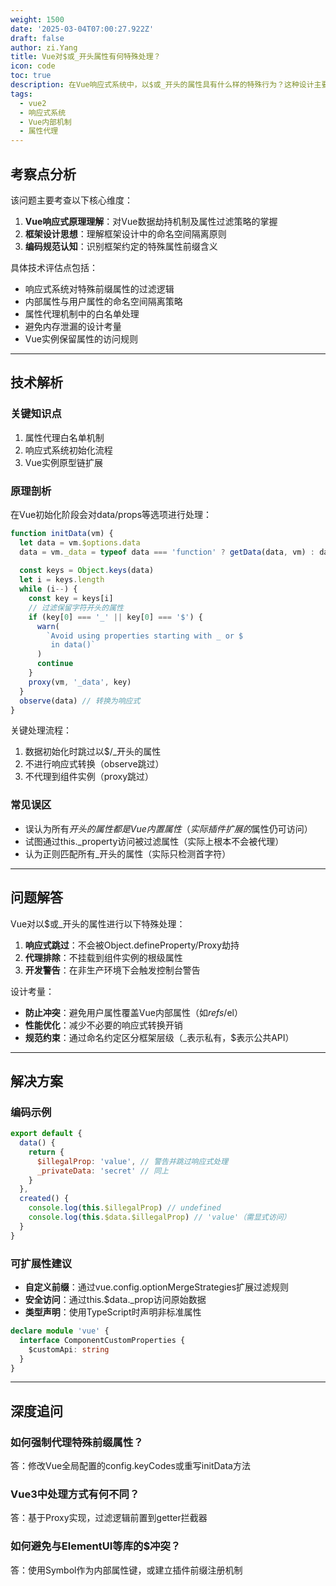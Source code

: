 ```yaml
---
weight: 1500
date: '2025-03-04T07:00:27.922Z'
draft: false
author: zi.Yang
title: Vue对$或_开头属性有何特殊处理？
icon: code
toc: true
description: 在Vue响应式系统中，以$或_开头的属性具有什么样的特殊行为？这种设计主要出于哪些考虑？
tags:
  - vue2
  - 响应式系统
  - Vue内部机制
  - 属性代理
---
```


## 考察点分析

该问题主要考查以下核心维度：

1. **Vue响应式原理理解**：对Vue数据劫持机制及属性过滤策略的掌握
2. **框架设计思想**：理解框架设计中的命名空间隔离原则
3. **编码规范认知**：识别框架约定的特殊属性前缀含义

具体技术评估点包括：

- 响应式系统对特殊前缀属性的过滤逻辑
- 内部属性与用户属性的命名空间隔离策略
- 属性代理机制中的白名单处理
- 避免内存泄漏的设计考量
- Vue实例保留属性的访问规则

---

## 技术解析

### 关键知识点

1. 属性代理白名单机制
2. 响应式系统初始化流程
3. Vue实例原型链扩展

### 原理剖析

在Vue初始化阶段会对data/props等选项进行处理：

```javascript
function initData(vm) {
  let data = vm.$options.data
  data = vm._data = typeof data === 'function' ? getData(data, vm) : data || {}
  
  const keys = Object.keys(data)
  let i = keys.length
  while (i--) {
    const key = keys[i]
    // 过滤保留字符开头的属性
    if (key[0] === '_' || key[0] === '$') {
      warn(
        `Avoid using properties starting with _ or $ 
         in data()`
      )
      continue
    }
    proxy(vm, '_data', key)
  }
  observe(data) // 转换为响应式
}
```

关键处理流程：

1. 数据初始化时跳过以$/_开头的属性
2. 不进行响应式转换（observe跳过）
3. 不代理到组件实例（proxy跳过）

### 常见误区

- 误认为所有$开头的属性都是Vue内置属性（实际插件扩展的$属性仍可访问）
- 试图通过this._property访问被过滤属性（实际上根本不会被代理）
- 认为正则匹配所有_开头的属性（实际只检测首字符）

---

## 问题解答

Vue对以$或_开头的属性进行以下特殊处理：

1. **响应式跳过**：不会被Object.defineProperty/Proxy劫持
2. **代理排除**：不挂载到组件实例的根级属性
3. **开发警告**：在非生产环境下会触发控制台警告

设计考量：

- **防止冲突**：避免用户属性覆盖Vue内部属性（如$refs/$el）
- **性能优化**：减少不必要的响应式转换开销
- **规范约束**：通过命名约定区分框架层级（_表示私有，$表示公共API）

---

## 解决方案

### 编码示例

```javascript
export default {
  data() {
    return {
      $illegalProp: 'value', // 警告并跳过响应式处理
      _privateData: 'secret' // 同上
    }
  },
  created() {
    console.log(this.$illegalProp) // undefined
    console.log(this.$data.$illegalProp) // 'value'（需显式访问）
  }
}
```

### 可扩展性建议

- **自定义前缀**：通过vue.config.optionMergeStrategies扩展过滤规则
- **安全访问**：通过this.$data._prop访问原始数据
- **类型声明**：使用TypeScript时声明非标准属性

```typescript
declare module 'vue' {
  interface ComponentCustomProperties {
    $customApi: string
  }
}
```

---

## 深度追问

### 如何强制代理特殊前缀属性？

答：修改Vue全局配置的config.keyCodes或重写initData方法

### Vue3中处理方式有何不同？

答：基于Proxy实现，过滤逻辑前置到getter拦截器

### 如何避免与ElementUI等库的$冲突？

答：使用Symbol作为内部属性键，或建立插件前缀注册机制
